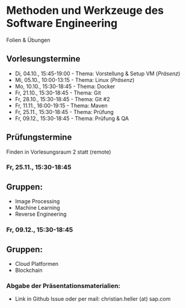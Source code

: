 # Methoden und Werkzeuge des Software Engineering
Folien & Übungen

## Vorlesungstermine
* Di, 04.10., 15:45-19:00 - Thema: Vorstellung & Setup VM (*Präsenz*)
* Mi, 05.10., 10:00-13:15 - Thema: Linux (*Präsenz*)
* Mo, 10.10., 15:30-18:45 - Thema: Docker
* Fr, 21.10., 15:30-18:45 - Thema: Git
* Fr, 28.10., 15:30-18:45 - Thema: Git #2
* Fr, 11.11., 16:00-19:15 - Thema: Maven
* Fr, 25.11., 15:30-18:45 - Thema: Prüfung
* Fr, 09.12., 15:30-18:45 - Thema: Prüfung & QA

## Prüfungstermine
Finden in Vorlesungsraum 2 statt (remote)

### Fr, 25.11., 15:30-18:45
## Gruppen:
 * Image Processing
 * Machine Learning
 * Reverse Engineering

### Fr, 09.12., 15:30-18:45
## Gruppen:
 * Cloud Platformen
 * Blockchain

### Abgabe der Präsentationsmaterialien:
* Link in Github Issue oder per mail: christian.heller (at) sap.com
